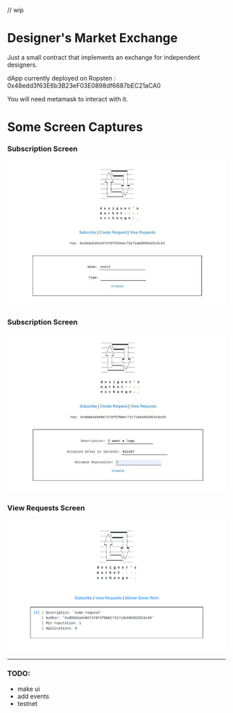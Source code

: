 // wip

# Designer's Market Exchange
Just a small contract that implements an exchange for independent designers.

dApp currently deployed on Ropsten : 0x48edd3f63E6b3B23eF03E0898df6687bEC21aCA0

You will need metamask to interact with it.

# Some Screen Captures

### Subscription Screen
![Subscription](sub.jpg)

### Subscription Screen
![Create](create.jpg)

### View Requests Screen
![Requests](requests.png)

---- 

### TODO:
- make ui
- add events
- testnet